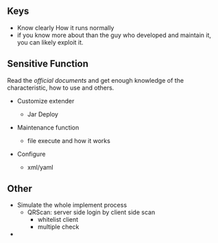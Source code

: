 ## Keys
- Know clearly How it runs normally
- if you know more about than the guy who developed and maintain it, you can likely exploit it.



## Sensitive Function
Read the *official documents* and get enough knowledge of the characteristic, how to use and others.
- Customize extender
  - Jar Deploy
  

- Maintenance function
  - file execute and how it works
- Configure 
  - xml/yaml


## Other
- Simulate the whole implement process
  - QRScan: server side login by client side scan
    - whitelist client
    - multiple check
- 
